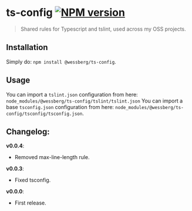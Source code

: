 # ts-config [![NPM version][npm-image]][npm-url]
> Shared rules for Typescript and tslint, used across my OSS projects.

## Installation
Simply do: `npm install @wessberg/ts-config`.

## Usage

You can import a `tslint.json` configuration from here: `node_modules/@wessberg/ts-config/tslint/tslint.json`
You can import a base `tsconfig.json` configuration from here: `node_modules/@wessberg/ts-config/tsconfig/tsconfig.json`.

## Changelog:

**v0.0.4**:

- Removed max-line-length rule.

**v0.0.3**:

- Fixed tsconfig.

**v0.0.0**:

- First release.

[npm-url]: https://npmjs.org/package/@wessberg/ts-config
[npm-image]: https://badge.fury.io/js/@wessberg/ts-config.svg